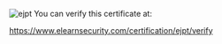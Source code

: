 ![ejpt](https://github.com/UserXGnu/Certificates/blob/master/eLearnSecurity/ejpt.png)
You can verify this certificate at:

https://www.elearnsecurity.com/certification/ejpt/verify



